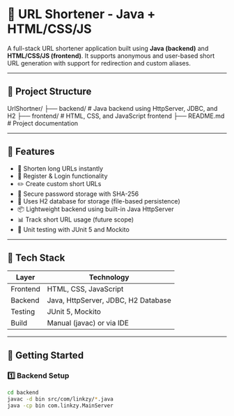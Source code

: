 # 🔗 URL Shortener - Java + HTML/CSS/JS

A full-stack URL shortener application built using **Java (backend)** and **HTML/CSS/JS (frontend)**. It supports anonymous and user-based short URL generation with support for redirection and custom aliases.

---

## 📁 Project Structure

UrlShortner/
├── backend/ # Java backend using HttpServer, JDBC, and H2
├── frontend/ # HTML, CSS, and JavaScript frontend
├── README.md # Project documentation

---

## 🚀 Features

- 🔗 Shorten long URLs instantly
- 👤 Register & Login functionality
- ✏️ Create custom short URLs
- 🔐 Secure password storage with SHA-256
- 💾 Uses H2 database for storage (file-based persistence)
- 📦 Lightweight backend using built-in Java HttpServer
- 📊 Track short URL usage (future scope)
- 🧪 Unit testing with JUnit 5 and Mockito

---

## 🧱 Tech Stack

| Layer     | Technology                          |
|-----------|-------------------------------------|
| Frontend  | HTML, CSS, JavaScript               |
| Backend   | Java, HttpServer, JDBC, H2 Database |
| Testing   | JUnit 5, Mockito                    |
| Build     | Manual (javac) or via IDE           |

---

## 🔧 Getting Started

### 1️⃣ Backend Setup

```bash
cd backend
javac -d bin src/com/linkzy/*.java
java -cp bin com.linkzy.MainServer
